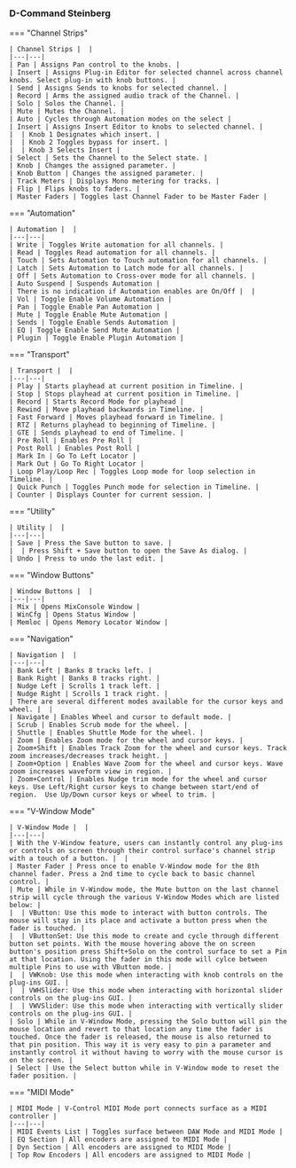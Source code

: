 #

### D-Command Steinberg

=== "Channel Strips"

    | Channel Strips |  |
    |---|---|
    | Pan | Assigns Pan control to the knobs. |
    | Insert | Assigns Plug-in Editor for selected channel across channel knobs. Select plug-in with knob buttons. |
    | Send | Assigns Sends to knobs for selected channel. |
    | Record | Arms the assigned audio track of the Channel. |
    | Solo | Solos the Channel. |
    | Mute | Mutes the Channel. |
    | Auto | Cycles through Automation modes on the select |
    | Insert | Assigns Insert Editor to knobs to selected channel. |
    |  | Knob 1 Designates which insert. |
    |  | Knob 2 Toggles bypass for insert. |
    |  | Knob 3 Selects Insert |
    | Select | Sets the Channel to the Select state. |
    | Knob | Changes the assigned parameter. |
    | Knob Button | Changes the assigned parameter. |
    | Track Meters | Displays Mono metering for tracks. |
    | Flip | Flips knobs to faders. |
    | Master Faders | Toggles last Channel Fader to be Master Fader |

=== "Automation"

    | Automation |  |
    |---|---|
    | Write | Toggles Write automation for all channels. |
    | Read | Toggles Read automation for all channels. |
    | Touch | Sets Automation to Touch automation for all channels. |
    | Latch | Sets Automation to Latch mode for all channels. |
    | Off | Sets Automation to Cross-over mode for all channels. |
    | Auto Suspend | Suspends Automation |
    | There is no indication if Automation enables are On/Off |  |
    | Vol | Toggle Enable Volume Automation |
    | Pan | Toggle Enable Pan Automation |
    | Mute | Toggle Enable Mute Automation |
    | Sends | Toggle Enable Sends Automation |
    | EQ | Toggle Enable Send Mute Automation |
    | Plugin | Toggle Enable Plugin Automation |

=== "Transport"

    | Transport |  |
    |---|---|
    | Play | Starts playhead at current position in Timeline. |
    | Stop | Stops playhead at current position in Timeline. |
    | Record | Starts Record Mode for playhead |
    | Rewind | Move playhead backwards in Timeline. |
    | Fast Forward | Moves playhead forward in Timeline. |
    | RTZ | Returns playhead to beginning of Timeline. |
    | GTE | Sends playhead to end of Timeline. |
    | Pre Roll | Enables Pre Roll |
    | Post Roll | Enables Post Roll |
    | Mark In | Go To Left Locator |
    | Mark Out | Go To Right Locator |
    | Loop Play/Loop Rec | Toggles Loop mode for loop selection in Timeline. |
    | Quick Punch | Toggles Punch mode for selection in Timeline. |
    | Counter | Displays Counter for current session. |

=== "Utility"

    | Utility |  |
    |---|---|
    | Save | Press the Save button to save. |
    |  | Press Shift + Save button to open the Save As dialog. |
    | Undo | Press to undo the last edit. |

=== "Window Buttons"

    | Window Buttons |  |
    |---|---|
    | Mix | Opens MixConsole Window |
    | WinCfg | Opens Status Window |
    | Memloc | Opens Memory Locator Window |

=== "Navigation"

    | Navigation |  |
    |---|---|
    | Bank Left | Banks 8 tracks left. |
    | Bank Right | Banks 8 tracks right. |
    | Nudge Left | Scrolls 1 track left. |
    | Nudge Right | Scrolls 1 track right. |
    | There are several different modes available for the cursor keys and wheel. |  |
    | Navigate | Enables Wheel and cursor to default mode. |
    | Scrub | Enables Scrub mode for the wheel. |
    | Shuttle | Enables Shuttle Mode for the wheel. |
    | Zoom | Enables Zoom mode for the wheel and cursor keys. |
    | Zoom+Shift | Enables Track Zoom for the wheel and cursor keys. Track zoom increases/decreases track height. |
    | Zoom+Option | Enables Wave Zoom for the wheel and cursor keys. Wave zoom increases waveform view in region. |
    | Zoom+Control | Enables Nudge trim mode for the wheel and cursor keys. Use Left/Right cursor keys to change between start/end of region.  Use Up/Down cursor keys or wheel to trim. |

=== "V-Window Mode"

    | V-Window Mode |  |
    |---|---|
    | With the V-Window feature, users can instantly control any plug-ins or controls on screen through their control surface's channel strip with a touch of a button. |  |
    | Master Fader | Press once to enable V-Window mode for the 8th channel fader. Press a 2nd time to cycle back to basic channel control. |
    | Mute | While in V-Window mode, the Mute button on the last channel strip will cycle through the various V-Window Modes which are listed below: |
    |  | VButton: Use this mode to interact with button controls. The mouse will stay in its place and activate a button press when the fader is touched. |
    |  | VButtonSet: Use this mode to create and cycle through different button set points. With the mouse hovering above the on screen button's position press Shift+Solo on the control surface to set a Pin at that location. Using the fader in this mode will cylce between multiple Pins to use with VButton mode. |
    |  | VWKnob: Use this mode when interacting with knob controls on the plug-ins GUI. |
    |  | VWHSlider: Use this mode when interacting with horizontal slider controls on the plug-ins GUI. |
    |  | VWVSlider: Use this mode when interacting with vertically slider controls on the plug-ins GUI. |
    | Solo | While in V-Window Mode, pressing the Solo button will pin the mouse location and revert to that location any time the fader is touched. Once the fader is released, the mouse is also returned to that pin position. This way it is very easy to pin a parameter and instantly control it without having to worry with the mouse cursor is on the screen. |
    | Select | Use the Select button while in V-Window mode to reset the fader position. |

=== "MIDI Mode"

    | MIDI Mode | V-Control MIDI Mode port connects surface as a MIDI controller |
    |---|---|
    | MIDI Events List | Toggles surface between DAW Mode and MIDI Mode |
    | EQ Section | All encoders are assigned to MIDI Mode |
    | Dyn Section | All encoders are assigned to MIDI Mode |
    | Top Row Encoders | All encoders are assigned to MIDI Mode |